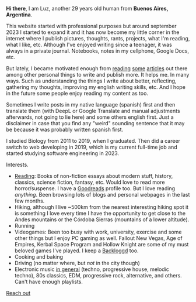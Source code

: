 <!-- **Hi there**, I am a 29 years old web developer from **Buenos Aires (Argentina)** working in [**{{site.current_company}}**]({{site.current_company_url}}) since January, 2023.

I have mainly studied web development during 2019 at [FreeCodeCamp.org](https://www.freecodecamp.org/), among other resources such as related channels in YouTube (like [Traversy Media](https://www.youtube.com/channel/UC29ju8bIPH5as8OGnQzwJyA) which I recommend a lot), the Mozilla Developer Network and [JavaScript.info](https://javascript.info/) which led me to work on several small projects present on my [**GitHub account**](https://github.com/luz-ojeda). In August 2023 I've started the career of Software Engineering in UADE (Universidad Argentina de la Empresa).

I have also studied and graduated in Biology at the *Universidad de Buenos Aires* from 2011 to 2019 including a final lab thesis where I studied plant physiology. It was during one of my Statistics courses that I started programming with R which later led to my interest in web development and career shift.

What else do I do besides coding? I enjoy [reading](/reading), particularly sci-fi, history, and non-fiction essays ([my goodreads profile](https://www.goodreads.com/user/show/116528903?ref=nav_profile_l)). I also like to hit the hiking trails whenever I can travel to the mountains or go for a run in my neighborhood and spend some time playing video games on my PC as well. If you are on Steam, feel free to add me 66021605.
 -->

**Hi there**, I am Luz, another 29 years old human from **Buenos Aires, Argentina**.

This website started with professional purposes but around september 2023 I started to expand it and it has now become my little corner in the internet where I publish pictures, thoughts, rants, projects, what I'm reading, what I like, etc. Although I've enjoyed writing since a teenager, it was always in a private journal. Notebooks, notes in my cellphone, Google Docs, etc.

But lately, I became motivated enough from [reading](https://jsomers.net/blog/more-people-should-write) [some](https://moretothat.com/writing-and-wisdom/) [articles](https://blog.whiona.me/what-happened-to-blogging-for-the-hell-of-it/) out there among other personal things to write and publish more. It helps me. In many ways. Such as understanding the things I write about better, reflecting, gathering my thoughts, improving my english writing skills, etc. And I hope in the future some people enjoy reading my content as too. 

Sometimes I write posts in my native language (spanish) first and then translate them (with DeepL or Google Translate and manual adjustments afterwards, not going to lie here) and some others english first. Just a disclaimer in case that you find any "weird" sounding sentence that it may be because it was probably written spanish first.

I studied Biology from 2011 to 2019, when I graduated. Then did a career switch to web developing in 2019, which is my current full-time job and started studying software engineering in 2023.

Interests.

- [Reading](/reading): Books of non-fiction essays about modern stuff, history, classics, science fiction, fantasy, etc. Would love to read more horror/suspense. I have a [Goodreads](https://www.goodreads.com/user/show/116528903?ref=nav_profile_l) profile too. But I love reading _anything_. Been browsing lots of blogs and personal webpages in the last few months.
- Hiking, although I live ~500km from the nearest interesting hiking spot it is something I love every time I have the opportunity to get close to the Andes mountains or the Córdoba Sierras (mountains of a lower altitude).
- Running
- Videogames: Been too busy with work, university, exercise and some other things but I enjoy PC gaming as well. Fallout New Vegas, Age of Empires, Kerbal Space Program and Hollow Knight are some of my must beloved games I've played. I keep a [Backloggd](https://www.backloggd.com/u/synthopia/) too.
- Cooking and baking
- Driving (no matter where, but _not_ in the city though)
- Electronic music [in general](https://open.spotify.com/playlist/5b63esqqeHwZTCTkAFG0VA?si=a1370cce90044fe3) (techno, progressive house, melodic techno), 80s classics, EDM, progressive rock, alternative, and others. Can't have enough playlists.

[Reach out](/contact)